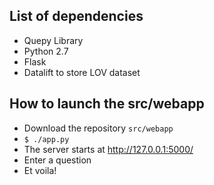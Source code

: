 ## List of dependencies

- Quepy Library 
- Python 2.7
- Flask 
- Datalift to store LOV dataset

## How to launch the src/webapp
- Download the repository `src/webapp`
- `$ ./app.py`  
- The server starts at http://127.0.0.1:5000/
- Enter a question 
- Et voila!
